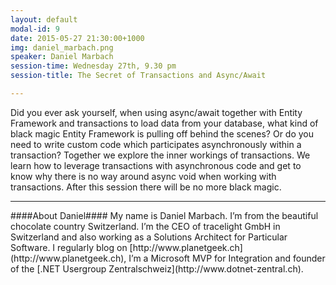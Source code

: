 ```yaml
---
layout: default
modal-id: 9
date: 2015-05-27 21:30:00+1000
img: daniel_marbach.png
speaker: Daniel Marbach
session-time: Wednesday 27th, 9.30 pm
session-title: The Secret of Transactions and Async/Await

---
```

Did you ever ask yourself, when using async/await together with Entity Framework and transactions to load data from your database, what kind of black magic Entity Framework is pulling off behind the scenes? Or do you need to write custom code which participates asynchronously within a transaction? Together we explore the inner workings of transactions. We learn how to leverage transactions with asynchronous code and get to know why there is no way around async void when working with transactions. After this session there will be no more black magic.

<hr />
####About Daniel####
My name is Daniel Marbach. I’m from the beautiful chocolate country Switzerland. I’m the CEO of tracelight GmbH in Switzerland and also working as a Solutions Architect for Particular Software. I regularly blog on [http://www.planetgeek.ch](http://www.planetgeek.ch), I’m a Microsoft MVP for Integration and founder of the [.NET Usergroup Zentralschweiz](http://www.dotnet-zentral.ch).